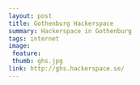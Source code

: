 ```yaml
---
layout: post
title: Gothenburg Hackerspace
summary: Hackerspace in Gothenburg
tags: internet
image:
 feature:
 thumb: ghs.jpg
link: http://ghs.hackerspace.se/
---
```



